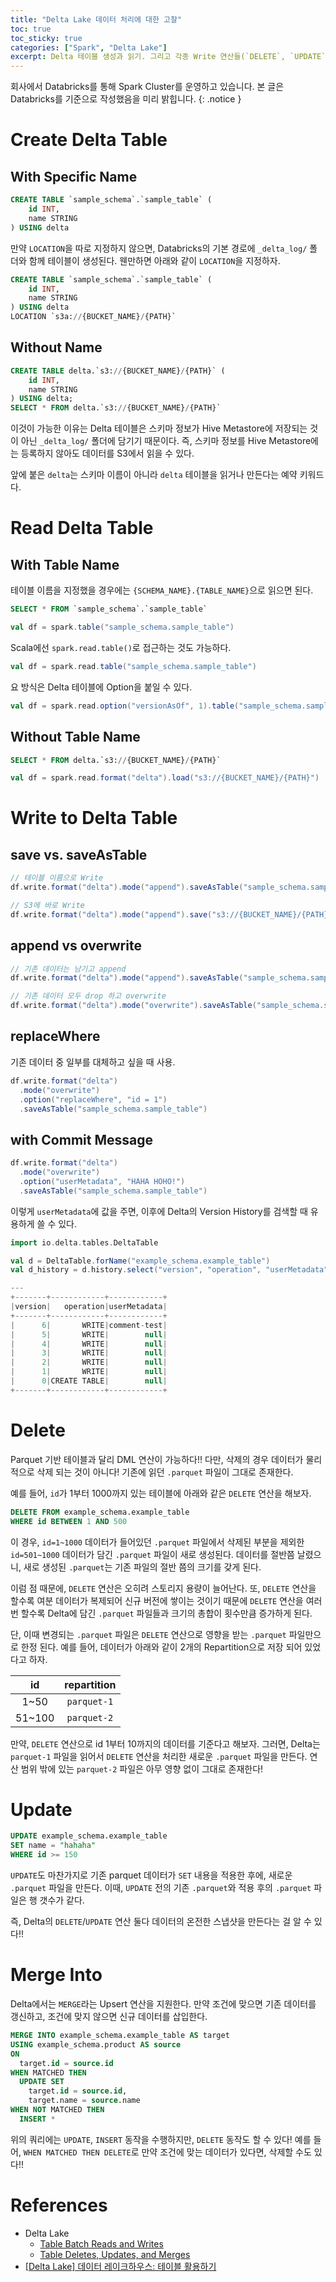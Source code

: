 ```yaml
---
title: "Delta Lake 데이터 처리에 대한 고찰"
toc: true
toc_sticky: true
categories: ["Spark", "Delta Lake"]
excerpt: Delta 테이블 생성과 읽기. 그리고 각종 Write 연산들(`DELETE`, `UPDATE`, `replaceWhere`, `MERGE INTO`)에 대한 고찰
---
```


회사에서 Databricks를 통해 Spark Cluster를 운영하고 있습니다. 본 글은 Databricks를 기준으로 작성했음을 미리 밝힙니다.
{: .notice }

# Create Delta Table

## With Specific Name

```sql
CREATE TABLE `sample_schema`.`sample_table` (
    id INT,
    name STRING
) USING delta
```

만약 `LOCATION`을 따로 지정하지 않으면, Databricks의 기본 경로에 `_delta_log/` 폴더와 함께 테이블이 생성된다. 웬만하면 아래와 같이 `LOCATION`을 지정하자.

```sql
CREATE TABLE `sample_schema`.`sample_table` (
    id INT,
    name STRING
) USING delta
LOCATION `s3a://{BUCKET_NAME}/{PATH}`
```

## Without Name

```sql
CREATE TABLE delta.`s3://{BUCKET_NAME}/{PATH}` (
    id INT,
    name STRING
) USING delta;
SELECT * FROM delta.`s3://{BUCKET_NAME}/{PATH}`
```

이것이 가능한 이유는 Delta 테이블은 스키마 정보가 Hive Metastore에 저장되는 것이 아닌 `_delta_log/` 폴더에 담기기 때문이다. 즉, 스키마 정보를 Hive Metastore에는 등록하지 않아도 데이터를 S3에서 읽을 수 있다.

앞에 붙은 `delta`는 스키마 이름이 아니라 `delta` 테이블을 읽거나 만든다는 예약 키워드다.

# Read Delta Table

## With Table Name

테이블 이름을 지정했을 경우에는 `{SCHEMA_NAME}.{TABLE_NAME}`으로 읽으면 된다.

```sql
SELECT * FROM `sample_schema`.`sample_table`
```

```scala
val df = spark.table("sample_schema.sample_table")
```

Scala에선 `spark.read.table()`로 접근하는 것도 가능하다.

```scala
val df = spark.read.table("sample_schema.sample_table")
```

요 방식은 Delta 테이블에 Option을 붙일 수 있다.

```scala
val df = spark.read.option("versionAsOf", 1).table("sample_schema.sample_table")
```

## Without Table Name

```sql
SELECT * FROM delta.`s3://{BUCKET_NAME}/{PATH}`
```

```scala
val df = spark.read.format("delta").load("s3://{BUCKET_NAME}/{PATH}")
```

# Write to Delta Table

## save vs. saveAsTable

```scala
// 테이블 이름으로 Write
df.write.format("delta").mode("append").saveAsTable("sample_schema.sample_table")

// S3에 바로 Write
df.write.format("delta").mode("append").save("s3://{BUCKET_NAME}/{PATH}")
```

## append vs overwrite

```scala
// 기존 데이터는 남기고 append
df.write.format("delta").mode("append").saveAsTable("sample_schema.sample_table")

// 기존 데이터 모두 drop 하고 overwrite
df.write.format("delta").mode("overwrite").saveAsTable("sample_schema.sample_table")
```

## replaceWhere

기존 데이터 중 일부를 대체하고 싶을 때 사용.

```scala
df.write.format("delta")
  .mode("overwrite")
  .option("replaceWhere", "id = 1")
  .saveAsTable("sample_schema.sample_table")
```

## with Commit Message

```scala
df.write.format("delta")
  .mode("overwrite")
  .option("userMetadata", "HAHA HOHO!")
  .saveAsTable("sample_schema.sample_table")
```

이렇게 `userMetadata`에 값을 주면, 이후에 Delta의 Version History를 검색할 때 유용하게 쓸 수 있다.

```scala
import io.delta.tables.DeltaTable

val d = DeltaTable.forName("example_schema.example_table")
val d_history = d.history.select("version", "operation", "userMetadata").show()

---
+-------+------------+------------+
|version|   operation|userMetadata|
+-------+------------+------------+
|      6|       WRITE|comment-test|
|      5|       WRITE|        null|
|      4|       WRITE|        null|
|      3|       WRITE|        null|
|      2|       WRITE|        null|
|      1|       WRITE|        null|
|      0|CREATE TABLE|        null|
+-------+------------+------------+
```


# Delete

Parquet 기반 테이블과 달리 DML 연산이 가능하다!! 다만, 삭제의 경우 데이터가 물리적으로 삭제 되는 것이 아니다! 기존에 읽던 `.parquet` 파일이 그대로 존재한다.

예를 들어, `id`가 1부터 1000까지 있는 테이블에 아래와 같은 `DELETE` 연산을 해보자.

```sql
DELETE FROM example_schema.example_table
WHERE id BETWEEN 1 AND 500
```

이 경우, `id=1~1000` 데이터가 들어있던 `.parquet` 파일에서 삭제된 부분을 제외한 `id=501~1000` 데이터가 담긴 `.parquet` 파일이 새로 생성된다. 데이터를 절반쯤 날렸으니, 새로 생성된 `.parquet`는 기존 파일의 절반 쯤의 크기를 갖게 된다.

이럼 점 때문에, `DELETE` 연산은 오히려 스토리지 용량이 늘어난다. 또, `DELETE` 연산을 할수록 여분 데이터가 복제되어 신규 버전에 쌓이는 것이기 때문에 `DELETE` 연산을 여러번 할수록 Delta에 담긴 `.parquet` 파일들과 크기의 총합이 횟수만큼 증가하게 된다.

단, 이때 변경되는 `.parquet` 파일은 `DELETE` 연산으로 영향을 받는 `.parquet` 파일만으로 한정 된다. 예를 들어, 데이터가 아래와 같이 2개의 Repartition으로 저장 되어 있었다고 하자.

| id | repartition |
|:---:|:---:|
| 1~50 | `parquet-1` |
| 51~100 | `parquet-2` |

만약, `DELETE` 연산으로 id 1부터 10까지의 데이터를 기준다고 해보자. 그러면, Delta는 `parquet-1` 파일을 읽어서 `DELETE` 연산을 처리한 새로운 `.parquet` 파일을 만든다. 연산 범위 밖에 있는 `parquet-2` 파일은 아무 영향 없이 그대로 존재한다!


# Update

```sql
UPDATE example_schema.example_table
SET name = "hahaha"
WHERE id >= 150
```

`UPDATE`도 마찬가지로 기존 parquet 데이터가 `SET` 내용을 적용한 후에, 새로운 `.parquet` 파일을 만든다. 이때, `UPDATE` 전의 기존 `.parquet`와 적용 후의 `.parquet` 파일은 행 갯수가 같다.

즉, Delta의 `DELETE`/`UPDATE` 연산 둘다 데이터의 온전한 스냅샷을 만든다는 걸 알 수 있다!!


# Merge Into

Delta에서는 `MERGE`라는 Upsert 연산을 지원한다. 만약 조건에 맞으면 기존 데이터를 갱신하고, 조건에 맞지 않으면 신규 데이터를 삽입한다.

```sql
MERGE INTO example_schema.example_table AS target
USING example_schema.product AS source
ON
  target.id = source.id
WHEN MATCHED THEN
  UPDATE SET
    target.id = source.id,
    target.name = source.name
WHEN NOT MATCHED THEN
  INSERT *
```

위의 쿼리에는 `UPDATE`, `INSERT` 동작을 수행하지만, `DELETE` 동작도 할 수 있다! 예를 들어, `WHEN MATCHED THEN DELETE`로 만약 조건에 맞는 데이터가 있다면, 삭제할 수도 있다!!

# References

- Delta Lake
  - [Table Batch Reads and Writes](https://docs.delta.io/latest/delta-batch.html)
  - [Table Deletes, Updates, and Merges](https://docs.delta.io/latest/delta-update.html)
- [[Delta Lake] 데이터 레이크하우스: 테이블 활용하기](https://data-engineer-tech.tistory.com/55)
